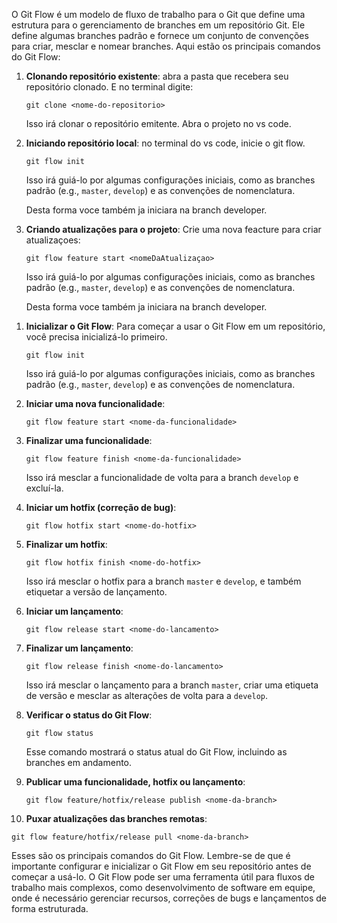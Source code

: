 O Git Flow é um modelo de fluxo de trabalho para o Git que define uma estrutura para o gerenciamento de branches em um repositório Git. Ele define algumas branches padrão e fornece um conjunto de convenções para criar, mesclar e nomear branches. Aqui estão os principais comandos do Git Flow:

<!-- trabalhando em um projeto existente -->
1. **Clonando repositório existente**: abra a pasta que recebera seu repositório clonado. E no terminal digite:

   ```shell
   git clone <nome-do-repositorio>
   ```

   Isso irá clonar o repositório emitente. Abra o projeto no vs code.

2. **Iniciando repositório local**: no terminal do vs code, inicie o git flow.

   ```shell
   git flow init
   ```

   Isso irá guiá-lo por algumas configurações iniciais, como as branches padrão (e.g., `master`, `develop`) e as convenções de nomenclatura.

   Desta forma voce também ja iniciara na branch developer.

3. **Criando atualizações para o projeto**: Crie uma nova feacture para criar atualizaçoes:

   ```shell
   git flow feature start <nomeDaAtualizaçao>
   ```

   Isso irá guiá-lo por algumas configurações iniciais, como as branches padrão (e.g., `master`, `develop`) e as convenções de nomenclatura.

   Desta forma voce também ja iniciara na branch developer.




<!-- Comandos principais -->
<!-- Comandos principais -->
<!-- Comandos principais -->
1. **Inicializar o Git Flow**: Para começar a usar o Git Flow em um repositório, você precisa inicializá-lo primeiro.

   ```shell
   git flow init
   ```

   Isso irá guiá-lo por algumas configurações iniciais, como as branches padrão (e.g., `master`, `develop`) e as convenções de nomenclatura.

2. **Iniciar uma nova funcionalidade**:

   ```shell
   git flow feature start <nome-da-funcionalidade>
   ```

3. **Finalizar uma funcionalidade**:

   ```shell
   git flow feature finish <nome-da-funcionalidade>
   ```

   Isso irá mesclar a funcionalidade de volta para a branch `develop` e excluí-la.

4. **Iniciar um hotfix (correção de bug)**:

   ```shell
   git flow hotfix start <nome-do-hotfix>
   ```

5. **Finalizar um hotfix**:

   ```shell
   git flow hotfix finish <nome-do-hotfix>
   ```

   Isso irá mesclar o hotfix para a branch `master` e `develop`, e também etiquetar a versão de lançamento.

6. **Iniciar um lançamento**:

   ```shell
   git flow release start <nome-do-lancamento>
   ```

7. **Finalizar um lançamento**:

   ```shell
   git flow release finish <nome-do-lancamento>
   ```

   Isso irá mesclar o lançamento para a branch `master`, criar uma etiqueta de versão e mesclar as alterações de volta para a `develop`.

8. **Verificar o status do Git Flow**:

   ```shell
   git flow status
   ```

   Esse comando mostrará o status atual do Git Flow, incluindo as branches em andamento.

9. **Publicar uma funcionalidade, hotfix ou lançamento**:

   ```shell
   git flow feature/hotfix/release publish <nome-da-branch>
   ```

10. **Puxar atualizações das branches remotas**:

   ```shell
   git flow feature/hotfix/release pull <nome-da-branch>
   ```

Esses são os principais comandos do Git Flow. Lembre-se de que é importante configurar e inicializar o Git Flow em seu repositório antes de começar a usá-lo. O Git Flow pode ser uma ferramenta útil para fluxos de trabalho mais complexos, como desenvolvimento de software em equipe, onde é necessário gerenciar recursos, correções de bugs e lançamentos de forma estruturada.